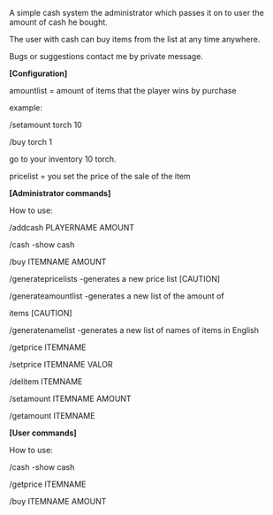 A simple cash system the administrator which passes it on to user the amount of cash he bought.


The user with cash can buy items from the list at any time anywhere.


Bugs or suggestions contact me by private message.

**[Configuration]**

amountlist = amount of items that the player wins by purchase

example:

/setamount torch 10

/buy torch 1

go to your inventory 10 torch.


pricelist = you set the price of the sale of the item

**[Administrator commands]**

How to use:

/addcash PLAYERNAME AMOUNT

/cash -show cash

/buy ITEMNAME AMOUNT

/generatepricelists -generates a new price list [CAUTION]

/generateamountlist -generates a new list of the amount of

items [CAUTION]

/generatenamelist -generates a new list of names of items in English

/getprice ITEMNAME

/setprice ITEMNAME VALOR

/delitem ITEMNAME

/setamount ITEMNAME AMOUNT

/getamount ITEMNAME

**[User commands]**

How to use:

/cash -show cash

/getprice ITEMNAME

/buy ITEMNAME AMOUNT